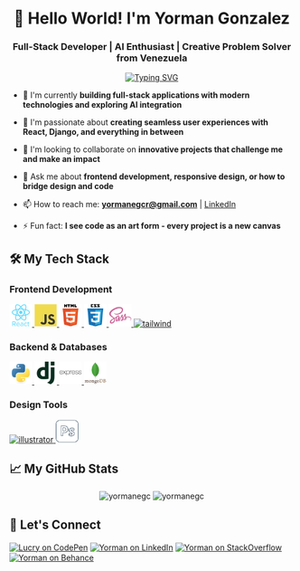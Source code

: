 <h1 align="center">👋 Hello World! I'm Yorman Gonzalez</h1>
<h3 align="center">Full-Stack Developer | AI Enthusiast | Creative Problem Solver from Venezuela</h3>

<p align="center">
  <a href="https://git.io/typing-svg"><img src="https://readme-typing-svg.demolab.com?font=Fira+Code&pause=1000&width=435&lines=Turning+ideas+into+digital+reality;Clean+code+advocate;Passionate+about+UI%2FUX;Always+learning+new+tech" alt="Typing SVG" /></a>
</p>

- 🔭 I'm currently **building full-stack applications with modern technologies and exploring AI integration**

- 🌱 I'm passionate about **creating seamless user experiences with React, Django, and everything in between**

- 👯 I'm looking to collaborate on **innovative projects that challenge me and make an impact**

- 💬 Ask me about **frontend development, responsive design, or how to bridge design and code**

- 📫 How to reach me: **yormanegcr@gmail.com** | <a href="https://www.linkedin.com/in/yorman-gonzalez-180959164/" target="blank">LinkedIn</a>

- ⚡ Fun fact: **I see code as an art form - every project is a new canvas**

## 🛠️ My Tech Stack

### Frontend Development
<p>
  <a href="https://reactjs.org/" target="_blank" rel="noreferrer"> <img src="https://raw.githubusercontent.com/devicons/devicon/master/icons/react/react-original-wordmark.svg" alt="react" width="40" height="40"/> </a>
  <a href="https://developer.mozilla.org/en-US/docs/Web/JavaScript" target="_blank" rel="noreferrer"> <img src="https://raw.githubusercontent.com/devicons/devicon/master/icons/javascript/javascript-original.svg" alt="javascript" width="40" height="40"/> </a>
  <a href="https://www.w3.org/html/" target="_blank" rel="noreferrer"> <img src="https://raw.githubusercontent.com/devicons/devicon/master/icons/html5/html5-original-wordmark.svg" alt="html5" width="40" height="40"/> </a>
  <a href="https://www.w3schools.com/css/" target="_blank" rel="noreferrer"> <img src="https://raw.githubusercontent.com/devicons/devicon/master/icons/css3/css3-original-wordmark.svg" alt="css3" width="40" height="40"/> </a>
  <a href="https://sass-lang.com" target="_blank" rel="noreferrer"> <img src="https://raw.githubusercontent.com/devicons/devicon/master/icons/sass/sass-original.svg" alt="sass" width="40" height="40"/> </a>
  <a href="https://tailwindcss.com/" target="_blank" rel="noreferrer"> <img src="https://www.vectorlogo.zone/logos/tailwindcss/tailwindcss-icon.svg" alt="tailwind" width="40" height="40"/> </a>
</p>

### Backend & Databases
<p>
  <a href="https://www.python.org" target="_blank" rel="noreferrer"> <img src="https://raw.githubusercontent.com/devicons/devicon/master/icons/python/python-original.svg" alt="python" width="40" height="40"/> </a>
  <a href="https://www.djangoproject.com/" target="_blank" rel="noreferrer"> <img src="https://raw.githubusercontent.com/devicons/devicon/master/icons/django/django-plain.svg" alt="django" width="40" height="40"/> </a>
  <a href="https://expressjs.com" target="_blank" rel="noreferrer"> <img src="https://raw.githubusercontent.com/devicons/devicon/master/icons/express/express-original-wordmark.svg" alt="express" width="40" height="40"/> </a>
  <a href="https://www.mongodb.com/" target="_blank" rel="noreferrer"> <img src="https://raw.githubusercontent.com/devicons/devicon/master/icons/mongodb/mongodb-original-wordmark.svg" alt="mongodb" width="40" height="40"/> </a>
</p>

### Design Tools
<p>
  <a href="https://www.adobe.com/in/products/illustrator.html" target="_blank" rel="noreferrer"> <img src="https://www.vectorlogo.zone/logos/adobe_illustrator/adobe_illustrator-icon.svg" alt="illustrator" width="40" height="40"/> </a> 
  <a href="https://www.photoshop.com/en" target="_blank" rel="noreferrer"> <img src="https://raw.githubusercontent.com/devicons/devicon/master/icons/photoshop/photoshop-line.svg" alt="photoshop" width="40" height="40"/> </a>
</p>

## 📈 My GitHub Stats

<p align="center">
  <img align="center" src="https://github-readme-stats.vercel.app/api?username=yormanegc&show_icons=true&locale=en&theme=radical" alt="yormanegc" />
  <img align="center" src="https://github-readme-streak-stats.herokuapp.com/?user=yormanegc&theme=radical" alt="yormanegc" />
</p>

## 🤝 Let's Connect
<p align="left">
  <a href="https://codepen.io/Lucry" target="blank"><img align="center" src="https://raw.githubusercontent.com/rahuldkjain/github-profile-readme-generator/master/src/images/icons/Social/codepen.svg" alt="Lucry on CodePen" height="30" width="40" /></a>
  <a href="https://linkedin.com/in/https://www.linkedin.com/in/yorman-gonzalez-180959164/" target="blank"><img align="center" src="https://raw.githubusercontent.com/rahuldkjain/github-profile-readme-generator/master/src/images/icons/Social/linked-in-alt.svg" alt="Yorman on LinkedIn" height="30" width="40" /></a>
  <a href="https://stackoverflow.com/users/15339493/yorman-gonzalez" target="blank"><img align="center" src="https://raw.githubusercontent.com/rahuldkjain/github-profile-readme-generator/master/src/images/icons/Social/stack-overflow.svg" alt="Yorman on StackOverflow" height="30" width="40" /></a>
  <a href="https://www.behance.net/yormangonzalezfresh" target="blank"><img align="center" src="https://raw.githubusercontent.com/rahuldkjain/github-profile-readme-generator/master/src/images/icons/Social/behance.svg" alt="Yorman on Behance" height="30" width="40" /></a>
</p>
